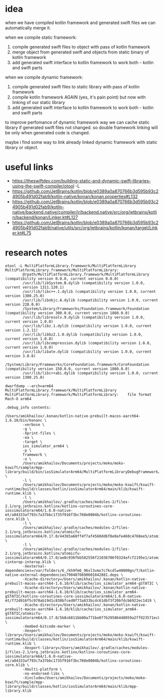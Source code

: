# idea

when we have compiled kotlin framework and generated swift files we can automatically merge it.

when we compile static framework:
1. compile generated swift files to object with pass of kotlin framework
2. merge object from generated swift and objects from static binary of kotlin framework
3. add generated swift interface to kotlin framework to work both - kotlin and swift parts

when we compile dynamic framework:
1. compile generated swift files to static library with pass of kotlin framework
2. compile kotlin framework AGAIN (yes, it's pain point) but now with linking of our static library
3. add generated swift interface to kotlin framework to work both - kotlin and swift parts

to improve perfomance of dynamic framework way we can cache static library if generated swift files not changed. so double framework linking will be only when generated code is changed.

maybe i find some way to link already linked dynamic framework with static library or object.

# useful links

- https://theswiftdev.com/building-static-and-dynamic-swift-libraries-using-the-swift-compiler/otool -L
- https://github.com/JetBrains/kotlin/blob/e0389a0a870766b3d595b93c24905b491d02fab9/kotlin-native/konan/konan.properties#L132
- https://github.com/JetBrains/kotlin/blob/e0389a0a870766b3d595b93c24905b491d02fab9/kotlin-native/backend.native/compiler/ir/backend.native/src/org/jetbrains/kotlin/backend/konan/Linker.kt#L127
- https://github.com/JetBrains/kotlin/blob/e0389a0a870766b3d595b93c24905b491d02fab9/native/utils/src/org/jetbrains/kotlin/konan/target/Linker.kt#L75

# research notes
```
otool -L MultiPlatformLibrary.framework/MultiPlatformLibrary 
MultiPlatformLibrary.framework/MultiPlatformLibrary:
        @rpath/MultiPlatformLibrary.framework/MultiPlatformLibrary (compatibility version 0.0.0, current version 0.0.0)
        /usr/lib/libSystem.B.dylib (compatibility version 1.0.0, current version 1311.120.1)
        /usr/lib/libc++.1.dylib (compatibility version 1.0.0, current version 1300.25.0)
        /usr/lib/libobjc.A.dylib (compatibility version 1.0.0, current version 228.0.0)
        /System/Library/Frameworks/Foundation.framework/Foundation (compatibility version 300.0.0, current version 1860.0.0)
        /usr/lib/libresolv.9.dylib (compatibility version 1.0.0, current version 1.0.0)
        /usr/lib/libz.1.dylib (compatibility version 1.0.0, current version 1.2.11)
        /usr/lib/libbz2.1.0.dylib (compatibility version 1.0.0, current version 1.0.8)
        /usr/lib/libcompression.dylib (compatibility version 1.0.0, current version 1.0.0)
        /usr/lib/libate.dylib (compatibility version 1.0.0, current version 3.0.6)
        /System/Library/Frameworks/CoreFoundation.framework/CoreFoundation (compatibility version 150.0.0, current version 1860.0.0)
        /usr/lib/libc++abi.dylib (compatibility version 1.0.0, current version 1300.25.0)
```

```
dwarfdump --arch=arm64 MultiPlatformLibrary.framework/MultiPlatformLibrary
MultiPlatformLibrary.framework/MultiPlatformLibrary:    file format Mach-O arm64

.debug_info contents:
```

```
/Users/amikhailov/.konan/kotlin-native-prebuilt-macos-aarch64-1.6.10/bin/konanc \
        -verbose \
        -g \
        -Xprint-files \
        -ea \
        -target \
        ios_simulator_arm64 \
        -p \
        framework \
        -o \
        /Users/amikhailov/Documents/projects/moko/moko-kswift/sample/mpp-library/build/bin/iosSimulatorArm64/MultiPlatformLibraryDebugFramework/MultiPlatformLibrary.framework \
        -l \
        /Users/amikhailov/Documents/projects/moko/moko-kswift/kswift-runtime/build/classes/kotlin/iosSimulatorArm64/main/klib/kswift-runtime.klib \
        -l \
        /Users/amikhailov/.gradle/caches/modules-2/files-2.1/org.jetbrains.kotlinx/kotlinx-coroutines-core-iossimulatorarm64/1.6.0-native-mt/a04333af793c7a37bbc1735f916f3bc768e0804b/kotlinx-coroutines-core.klib \
        -l \
        /Users/amikhailov/.gradle/caches/modules-2/files-2.1/org.jetbrains.kotlinx/atomicfu-iossimulatorarm64/0.17.0/44365a68ff4f7af4560dd6f8e0afe460c4768ee5/atomicfu.klib \
        -l \
        /Users/amikhailov/.gradle/caches/modules-2/files-2.1/org.jetbrains.kotlinx/atomicfu-iossimulatorarm64/0.17.0/ae8c936fbb582556f21036706f0324afcf2195e1/atomicfu-cinterop-interop.klib \
        -Xexternal-dependencies=/var/folders/6_/kh9fm6_96xl3vmx7c7kcdlw40000gn/T/kotlin-native-external-dependencies7904076690601842881.deps \
        -Xcache-directory=/Users/amikhailov/.konan/kotlin-native-prebuilt-macos-aarch64-1.6.10/klib/cache/ios_simulator_arm64-gSTATIC \
        -Xcache-directory=/Users/amikhailov/.konan/kotlin-native-prebuilt-macos-aarch64-1.6.10/klib/cache/ios_simulator_arm64-gSTATIC/kotlinx-coroutines-core-iossimulatorarm64/1.6.0-native-mt/f72d916f5c970ab19d1c830bfced0f73a833bcdc61dbf3f20bfdcb6922ec1419 \
        -Xcache-directory=/Users/amikhailov/.konan/kotlin-native-prebuilt-macos-aarch64-1.6.10/klib/cache/ios_simulator_arm64-gSTATIC/atomicfu-iossimulatorarm64/0.17.0/5b8c6811bb00a771be8f7b29586448059a2ff923571ec851ad7ed0b5f374d7ab \
        -Xembed-bitcode-marker \
        -Xexport-library=/Users/amikhailov/Documents/projects/moko/moko-kswift/kswift-runtime/build/classes/kotlin/iosSimulatorArm64/main/klib/kswift-runtime.klib \
        -Xexport-library=/Users/amikhailov/.gradle/caches/modules-2/files-2.1/org.jetbrains.kotlinx/kotlinx-coroutines-core-iossimulatorarm64/1.6.0-native-mt/a04333af793c7a37bbc1735f916f3bc768e0804b/kotlinx-coroutines-core.klib \
        -Xmulti-platform \
        -no-endorsed-libs \
        -Xinclude=/Users/amikhailov/Documents/projects/moko/moko-kswift/sample/mpp-library/build/classes/kotlin/iosSimulatorArm64/main/klib/mpp-library.klib
```